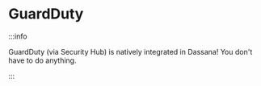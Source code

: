 # GuardDuty

:::info

GuardDuty (via Security Hub) is natively integrated in Dassana! You don't have to do anything.

:::
